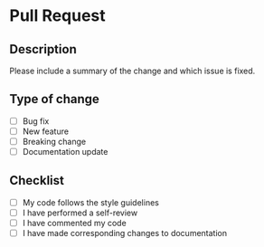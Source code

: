 # Pull Request

## Description
Please include a summary of the change and which issue is fixed.

## Type of change
- [ ] Bug fix
- [ ] New feature
- [ ] Breaking change
- [ ] Documentation update

## Checklist
- [ ] My code follows the style guidelines
- [ ] I have performed a self-review
- [ ] I have commented my code
- [ ] I have made corresponding changes to documentation